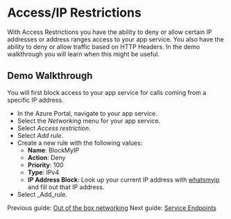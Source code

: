 # Access/IP Restrictions

With Access Restrictions you have the ability to deny or allow certain IP addresses or address ranges access to your app service. You also have the ability to deny or allow traffic based on HTTP Headers. In the demo walkthrough you will learn when this might be useful. 

## Demo Walkthrough

You will first block access to your app service for calls coming from a specific IP address.

- In the Azure Portal, navigate to your app service.
- Select the _Networking_ menu for your app service. 
- Select _Access restriction_.
- Select _Add rule_.
- Create a new rule with the following values: 
  - **Name**: BlockMyIP
  - **Action**: Deny
  - **Priority**: 100
  - **Type**: IPv4
  - **IP Address Block**: Look up your current IP address with [whatsmyip](https://www.whatsmyip.org/) and fill out that IP address.
- Select _Add_rule. 



Previous guide: [Out of the box networking](01_outofthebox.md)
Next guide: [Service Endpoints](03_serviceendpoints.md)
